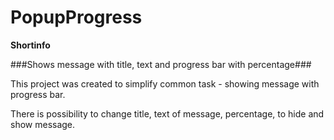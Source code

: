 PopupProgress
=============

**Shortinfo**

###Shows message with title, text and progress bar with percentage###

 This project was created to simplify common task - showing message with progress bar.
 
 There is possibility to change title, text of message, percentage, to hide and show message.
